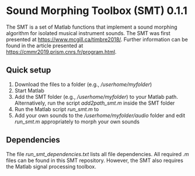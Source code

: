 # Sound Morphing Toolbox (SMT) 0.1.1

The SMT is a set of Matlab functions that implement a sound morphing algorithm for isolated musical instrument sounds. The SMT was first presented at https://www.mcgill.ca/timbre2018/. Further information can be found in the article presented at https://cmmr2019.prism.cnrs.fr/program.html.

## Quick setup

1. Download the files to a folder (e.g., */userhome/myfolder*)
2. Start Matlab
3. Add the SMT folder (e.g., */userhome/myfolder*) to your Matlab path. Alternatively, run the script *add2path_smt.m* inside the SMT folder
4. Run the Matlab script *run_smt.m* to
5. Add your own sounds to the */userhome/myfolder/audio* folder and edit *run_smt.m* appropriately to morph your own sounds

## Dependencies

The file *run_smt_dependencies.txt* lists all file dependencies. All required *.m* files can be found in this SMT repository. However, the SMT also requires the Matlab signal processing toolbox.
